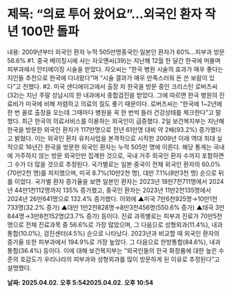 # **제목: “의료 투어 왔어요”…외국인 환자 작년 100만 돌파**

  내용: 2009년부터 외국인 환자 누적 505만명중국인·일본인 환자가 60%...피부과 방문 56.6%   #1. 중국 베이징시에 사는 자오옌씨(39)는 지난해 12월 한 달간 한국에 머물며 피부과에서 안티에이징 시술을 받았다. 자오씨는 “한국 병원 시술의 효과가 매우 좋다는 지인들 추천으로 한국에 다녀왔다”며 “시술 결과가 매우 만족스러워 돈 쓴 보람이 있다”고 전했다.    #2. 미국 샌디에이고에서 출장 차 한국을 방문 중인 크리스틴 로버츠씨(32)는 지난 주말 성남시의 한 내과에서 종합검진을 받았다. 그에 따르면 한국 병원의 진료비가 미국에 비해 저렴하고 의료의 질도 좋기 때문이다. 로버츠씨는 “한국에 1~2년에 한 번 꼴로 출장을 오는데 그때마다 병원을 꼭 한 번씩 들러 건강상태를 체크한다”고 말했다.    최근 한국의 의료서비스를 이용하는 외국인이 급증했다.    2일 보건복지부는 지난해 한국을 방문한 외국인 환자가 117만명으로 전년 61만명 대비 약 2배(93.2%) 증가했다고 밝혔다.       이는 외국인 환자 유치사업을 본격적으로 시작한 2009년 이래 역대 최대 실적으로 16년간 한국을 방문한 외국인 환자는 누적 505만 명에 이른다. 해당 통계는 국내에 거주하지 않는 방문 외국인만 집계한 것으로, 국내 거주 외국인 환자 수까지 포함하면 그 수가 더 많을 것으로 추정된다.    국가별로는 일본·중국이 전체 외국인 환자의 60.0%(70만2천 명)를 차지했으며, 미국 8.7%(10만2천 명), 대만 7.1%(8만3천 명) 순으로 뒤를 이었다.    국가별 환자 증가율을 보면 일본인 환자는 2023년 18만7천711명에서 2024년 44만1천112명까지 135% 증가했고, 중국인 환자는 2023년 11만2천135명에서 2024년 26만641명으로 132.4% 증가했다.    이외에 ▲미국 7만6천925명→10만1천733명(32.2% 증가) ▲대만 1만2천828명→8만3천456명(550.6% 증가) ▲태국 3만844명→3만8천152명(23.7% 증가) 등이다.    진료 과목별로는 피부과 진료가 70만5천명으로 전체 진료과목 중 56.6%로 가장 많았으며, 그 다음으로 성형외과(11.4%), 내과통합(10.0%), 검진센터(4.5%) 순으로 나타났다.    2023년과 비교할 때 외국인 환자의 증가율 또한 피부과에서 194.9%로 가장 높았다. 그 다음으로 한방통합(84.6%), 내과통합(36.4%) 등이다.    이에 대해 보건복지부는 “외국인들의 한국 화장품에 대한 높은 수준의 호감도가 우리나라의 피부과와 성형외과를 많이 방문하게 된 이유로 추정된다”고 설명했다.

  **날짜: 2025.04.02. 오후 5:542025.04.02. 오후 10:54**